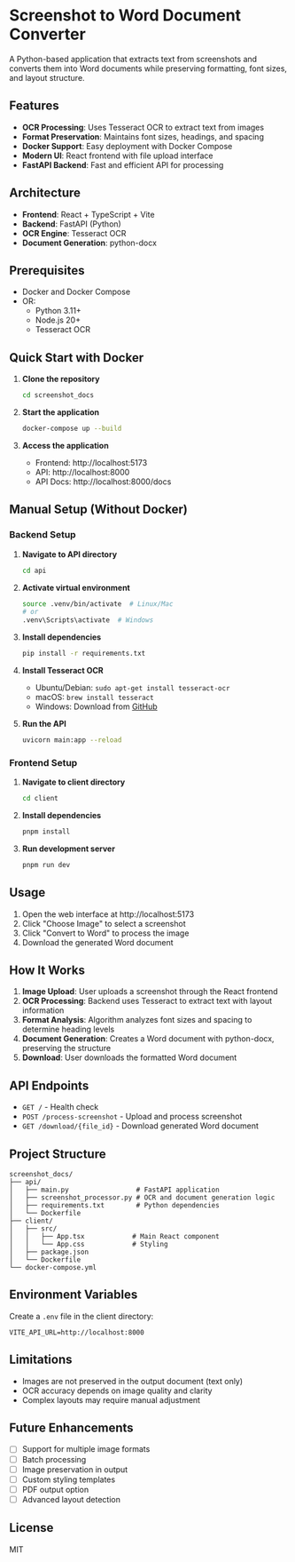 # Screenshot to Word Document Converter

A Python-based application that extracts text from screenshots and converts them into Word documents while preserving formatting, font sizes, and layout structure.

## Features

- **OCR Processing**: Uses Tesseract OCR to extract text from images
- **Format Preservation**: Maintains font sizes, headings, and spacing
- **Docker Support**: Easy deployment with Docker Compose
- **Modern UI**: React frontend with file upload interface
- **FastAPI Backend**: Fast and efficient API for processing

## Architecture

- **Frontend**: React + TypeScript + Vite
- **Backend**: FastAPI (Python)
- **OCR Engine**: Tesseract OCR
- **Document Generation**: python-docx

## Prerequisites

- Docker and Docker Compose
- OR:
  - Python 3.11+
  - Node.js 20+
  - Tesseract OCR

## Quick Start with Docker

1. **Clone the repository**
   ```bash
   cd screenshot_docs
   ```

2. **Start the application**
   ```bash
   docker-compose up --build
   ```

3. **Access the application**
   - Frontend: http://localhost:5173
   - API: http://localhost:8000
   - API Docs: http://localhost:8000/docs

## Manual Setup (Without Docker)

### Backend Setup

1. **Navigate to API directory**
   ```bash
   cd api
   ```

2. **Activate virtual environment**
   ```bash
   source .venv/bin/activate  # Linux/Mac
   # or
   .venv\Scripts\activate  # Windows
   ```

3. **Install dependencies**
   ```bash
   pip install -r requirements.txt
   ```

4. **Install Tesseract OCR**
   - Ubuntu/Debian: `sudo apt-get install tesseract-ocr`
   - macOS: `brew install tesseract`
   - Windows: Download from [GitHub](https://github.com/UB-Mannheim/tesseract/wiki)

5. **Run the API**
   ```bash
   uvicorn main:app --reload
   ```

### Frontend Setup

1. **Navigate to client directory**
   ```bash
   cd client
   ```

2. **Install dependencies**
   ```bash
   pnpm install
   ```

3. **Run development server**
   ```bash
   pnpm run dev
   ```

## Usage

1. Open the web interface at http://localhost:5173
2. Click "Choose Image" to select a screenshot
3. Click "Convert to Word" to process the image
4. Download the generated Word document

## How It Works

1. **Image Upload**: User uploads a screenshot through the React frontend
2. **OCR Processing**: Backend uses Tesseract to extract text with layout information
3. **Format Analysis**: Algorithm analyzes font sizes and spacing to determine heading levels
4. **Document Generation**: Creates a Word document with python-docx, preserving the structure
5. **Download**: User downloads the formatted Word document

## API Endpoints

- `GET /` - Health check
- `POST /process-screenshot` - Upload and process screenshot
- `GET /download/{file_id}` - Download generated Word document

## Project Structure

```
screenshot_docs/
├── api/
│   ├── main.py                 # FastAPI application
│   ├── screenshot_processor.py # OCR and document generation logic
│   ├── requirements.txt        # Python dependencies
│   └── Dockerfile
├── client/
│   ├── src/
│   │   ├── App.tsx            # Main React component
│   │   └── App.css            # Styling
│   ├── package.json
│   └── Dockerfile
└── docker-compose.yml
```

## Environment Variables

Create a `.env` file in the client directory:

```env
VITE_API_URL=http://localhost:8000
```

## Limitations

- Images are not preserved in the output document (text only)
- OCR accuracy depends on image quality and clarity
- Complex layouts may require manual adjustment

## Future Enhancements

- [ ] Support for multiple image formats
- [ ] Batch processing
- [ ] Image preservation in output
- [ ] Custom styling templates
- [ ] PDF output option
- [ ] Advanced layout detection

## License

MIT
